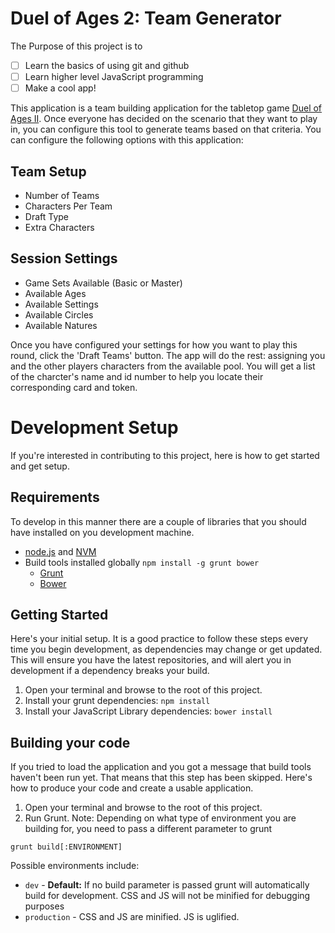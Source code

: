 Duel of Ages 2: Team Generator
==============================

The Purpose of this project is to
- [ ] Learn the basics of using git and github
- [ ] Learn higher level JavaScript programming
- [ ] Make a cool app!

This application is a team building application for the tabletop game [Duel of Ages II](http://www.duelofages.com). Once everyone has decided on the scenario that they want to play in, you can configure this tool to generate teams based on that criteria. You can configure the following options with this application:

Team Setup
--------
- Number of Teams
- Characters Per Team
- Draft Type
- Extra Characters

Session Settings
----------------
- Game Sets Available (Basic or Master)
- Available Ages
- Available Settings
- Available Circles
- Available Natures

Once you have configured your settings for how you want to play this round, click the 'Draft Teams' button. The app will do the rest: assigning you and the other players characters from the available pool. You will get a list of the charcter's name and id number to help you locate their corresponding card and token.

Development Setup
=================
If you're interested in contributing to this project, here is how to get started and get setup.

Requirements
------------
To develop in this manner there are a couple of libraries that you should have installed on you development machine.
- [node.js](http://nodejs.org) and [NVM](http://www.npmjs.org)
- Build tools installed globally `npm install -g grunt bower`
  - [Grunt](http://gruntjs.com)
  - [Bower](http://bower.io)

Getting Started
---------------
Here's your initial setup. It is a good practice to follow these steps every time you begin development, as dependencies may change or get updated. This will ensure you have the latest repositories, and will alert you in development if a dependency breaks your build.

1. Open your terminal and browse to the root of this project.
2. Install your grunt dependencies: `npm install`
3. Install your JavaScript Library dependencies: `bower install`

Building your code
------------------
If you tried to load the application and you got a message that build tools haven't been run yet. That means that this step has been skipped. Here's how to produce your code and create a usable application.

1. Open your terminal and browse to the root of this project.
2. Run Grunt. Note: Depending on what type of environment you are building for, you need to pass a different parameter to grunt
```
grunt build[:ENVIRONMENT]
```
Possible environments include:
- `dev` - **Default:** If no build parameter is passed grunt will automatically build for development. CSS and JS will not be minified for debugging purposes
- `production` - CSS and JS are minified. JS is uglified.